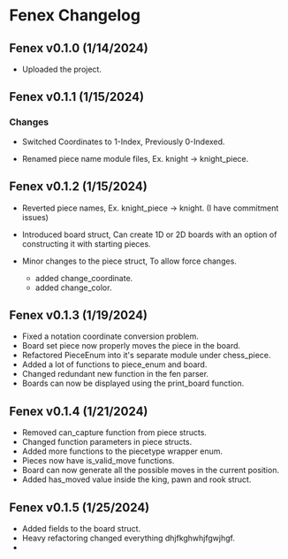 # Fenex Changelog

## Fenex v0.1.0 (1/14/2024)

- Uploaded the project.

## Fenex v0.1.1 (1/15/2024)

### Changes

- Switched Coordinates to 1-Index, Previously 0-Indexed.

- Renamed piece name module files, Ex. knight -> knight_piece.

## Fenex v0.1.2 (1/15/2024)

- Reverted piece names, Ex. knight_piece -> knight. (I have commitment issues)

- Introduced board struct, Can create 1D or 2D boards with an option of constructing it with starting pieces.
- Minor changes to the piece struct, To allow force changes.
  - added change_coordinate.
  - added change_color.

## Fenex v0.1.3 (1/19/2024)

- Fixed a notation coordinate conversion problem.
- Board set piece now properly moves the piece in the board.
- Refactored PieceEnum into it's separate module under chess_piece.
- Added a lot of functions to piece_enum and board.
- Changed redundant new function in the fen parser.
- Boards can now be displayed using the print_board function.

## Fenex v0.1.4 (1/21/2024)

- Removed can_capture function from piece structs.
- Changed function parameters in piece structs.
- Added more functions to the piecetype wrapper enum.
- Pieces now have is_valid_move functions.
- Board can now generate all the possible moves in the current position.
- Added has_moved value inside the king, pawn and rook struct.

## Fenex v0.1.5 (1/25/2024)

- Added fields to the board struct.
- Heavy refactoring changed everything dhjfkghwhjfgwjhgf.
- 
  